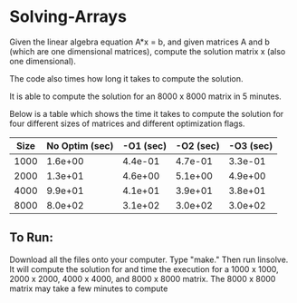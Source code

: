 # Solving-Arrays

Given the linear algebra equation A*x = b, and given matrices A and b (which are one dimensional matrices), compute the solution matrix x (also one dimensional). 

The code also times how long it takes to compute the solution. 

It is able to compute the solution for an 8000 x 8000 matrix in 5 minutes.

Below is a table which shows the time it takes to compute the solution for four different sizes of matrices and different optimization flags.

Size             | No Optim (sec) | -O1 (sec)     | -O2 (sec)       | -O3 (sec)
------------- | -------------  | ------------- | -------------  | -------------
1000          | 1.6e+00        | 4.4e-01  | 4.7e-01   | 3.3e-01
2000          | 1.3e+01        | 4.6e+00  | 5.1e+00   | 4.9e+00
4000          | 9.9e+01        | 4.1e+01  | 3.9e+01   | 3.8e+01
8000          | 8.0e+02        | 3.1e+02  | 3.0e+02   | 3.0e+02

## To Run:

Download all the files onto your computer. Type "make." Then run linsolve. It will compute the solution for and time the execution for a 1000 x 1000, 2000 x 2000, 4000 x 4000, and 8000 x 8000 matrix. The 8000 x 8000 matrix may take a few minutes to compute



